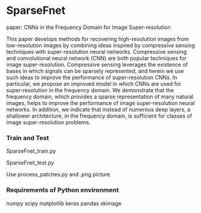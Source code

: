 # SparseFnet
paper: CNNs in the Frequency Domain for Image Super-resolution

This paper develops methods for recovering high-resolution images from low-resolution images by combining ideas inspired by compressive sensing techniques with super-resolution neural networks. Compressive sensing and convolutional neural network (CNN) are both popular techniques for image super-resolution. Compressive sensing leverages the existence of bases in which signals can be sparsely represented, and herein we use such ideas to improve the performance of super-resolution CNNs. In particular, we propose an improved model in which CNNs are used for super-resolution in the frequency domain. We demonstrate that the frequency domain, which provides a sparse representation of many natural images, helps to improve the performance of image super-resolution neural networks. In addition, we indicate that instead of numerous deep layers, a shallower architecture, in the frequency domain, is sufficient for classes of image super-resolution problems. 


### Train and Test
SparseFnet_train.py

SparseFnet_test.py

Use process_patches.py and .png picture 


### Requirements of Python environment 
numpy
scipy
matplotlib
keras
pandas
skimage
   
   
